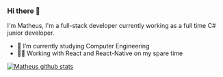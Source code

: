 ### Hi there 👋

I'm Matheus, I'm a full-stack developer currently working as a full time C# junior developer.

- 🌱 I’m currently studying Computer Engineering
- 👨‍💻 Working with React and React-Native on my spare time

[![Matheus github stats](https://github-readme-stats.vercel.app/api?username=PanzerBerg)](https://github.com/anuraghazra/github-readme-stats)
